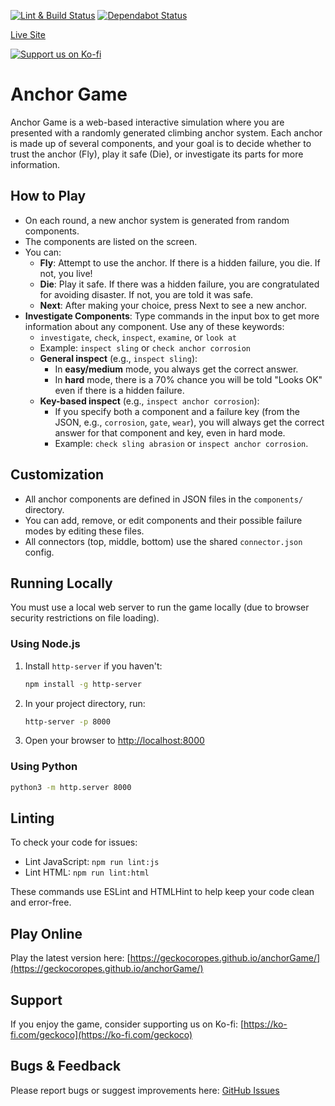 [![Lint & Build Status](https://github.com/GeckoCoRopes/anchorGame/actions/workflows/ci.yml/badge.svg)](https://github.com/GeckoCoRopes/anchorGame/actions/workflows/ci.yml)
[![Dependabot Status](https://img.shields.io/badge/dependabot-enabled-brightgreen?logo=dependabot)](https://github.com/daneevans/anchorGame/pulls?q=is%3Apr+author%3Aapp%2Fdependabot)

[Live Site](https://geckocoropes.github.io/anchorGame/)

[![Support us on Ko-fi](https://ko-fi.com/img/githubbutton_sm.svg)](https://ko-fi.com/geckoco)

# Anchor Game

Anchor Game is a web-based interactive simulation where you are presented with a randomly generated climbing anchor system. Each anchor is made up of several components, and your goal is to decide whether to trust the anchor (Fly), play it safe (Die), or investigate its parts for more information.

## How to Play

- On each round, a new anchor system is generated from random components.
- The components are listed on the screen.
- You can:
  - **Fly**: Attempt to use the anchor. If there is a hidden failure, you die. If not, you live!
  - **Die**: Play it safe. If there was a hidden failure, you are congratulated for avoiding disaster. If not, you are told it was safe.
  - **Next**: After making your choice, press Next to see a new anchor.
- **Investigate Components**: Type commands in the input box to get more information about any component. Use any of these keywords:
  - `investigate`, `check`, `inspect`, `examine`, or `look at`
  - Example: `inspect sling` or `check anchor corrosion`
  - **General inspect** (e.g., `inspect sling`):
    - In **easy/medium** mode, you always get the correct answer.
    - In **hard** mode, there is a 70% chance you will be told "Looks OK" even if there is a hidden failure.
  - **Key-based inspect** (e.g., `inspect anchor corrosion`):
    - If you specify both a component and a failure key (from the JSON, e.g., `corrosion`, `gate`, `wear`), you will always get the correct answer for that component and key, even in hard mode.
    - Example: `check sling abrasion` or `inspect anchor corrosion`.

## Customization

- All anchor components are defined in JSON files in the `components/` directory.
- You can add, remove, or edit components and their possible failure modes by editing these files.
- All connectors (top, middle, bottom) use the shared `connector.json` config.

## Running Locally

You must use a local web server to run the game locally (due to browser security restrictions on file loading).

### Using Node.js
1. Install `http-server` if you haven't:
   ```sh
   npm install -g http-server
   ```
2. In your project directory, run:
   ```sh
   http-server -p 8000
   ```
3. Open your browser to [http://localhost:8000](http://localhost:8000)

### Using Python
```sh
python3 -m http.server 8000
```

## Linting

To check your code for issues:

- Lint JavaScript: `npm run lint:js`
- Lint HTML: `npm run lint:html`

These commands use ESLint and HTMLHint to help keep your code clean and error-free.

## Play Online

Play the latest version here: [https://geckocoropes.github.io/anchorGame/](https://geckocoropes.github.io/anchorGame/)

## Support

If you enjoy the game, consider supporting us on Ko-fi: [https://ko-fi.com/geckoco](https://ko-fi.com/geckoco)

## Bugs & Feedback

Please report bugs or suggest improvements here: [GitHub Issues](https://github.com/GeckoCoRopes/anchorGame/issues)